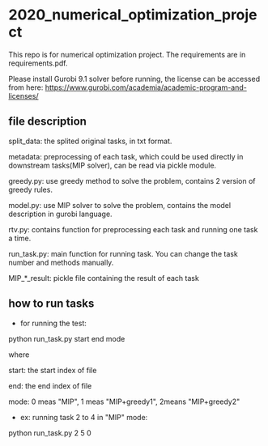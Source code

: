 # 2020_numerical_optimization_project

This repo is for numerical optimization project. The requirements are in requirements.pdf.



Please install Gurobi 9.1 solver before running,  the license can be accessed from here: https://www.gurobi.com/academia/academic-program-and-licenses/


## file description
split_data: the splited original tasks, in txt format.

metadata: preprocessing of each task, which could be used directly in downstream tasks(MIP solver), can be read via pickle module.

greedy.py: use greedy method to solve the problem, contains 2 version of greedy rules.

model.py: use MIP solver to solve the problem, contains the model description in gurobi language.

rtv.py: contains function for preprocessing each task and running one task a time.

run_task.py: main function for running task. You can change the task number and methods manually. 

MIP_*_result: pickle file containing the result of each task

## how to run tasks
- for running the test:

python run_task.py start end mode

where

start: the start index of file

end: the end index of file 

mode: 0 meas "MIP", 1 meas "MIP+greedy1", 2means "MIP+greedy2"

- ex: running task 2 to 4 in "MIP" mode:

python run_task.py 2 5 0
